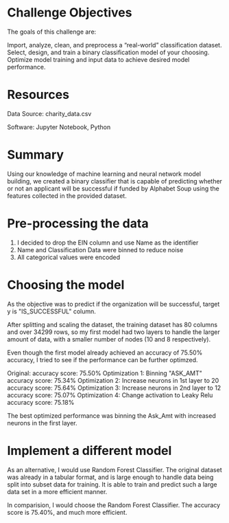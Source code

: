 # Challenge Objectives
The goals of this challenge are:

Import, analyze, clean, and preprocess a “real-world” classification dataset.
Select, design, and train a binary classification model of your choosing.
Optimize model training and input data to achieve desired model performance.

# Resources
Data Source: charity_data.csv

Software: Jupyter Notebook, Python

# Summary
Using our knowledge of machine learning and neural network model building, we created a binary classifier that is capable of predicting whether or not an applicant will be successful if funded by Alphabet Soup using the features collected in the provided dataset.

# Pre-processing the data
1. I decided to drop the EIN column and use Name as the identifier
2. Name and Classification Data were binned to reduce noise
3. All categorical values were encoded

# Choosing the model
As the objective was to predict if the organization will be successful, target y is "IS_SUCCESSFUL" column.

After splitting and scaling the dataset, the training dataset has 80 columns and over 34299 rows, so my first model had two layers to handle the larger amount of data, with a smaller number of nodes (10 and 8 respectively).

Even though the first model already achieved an accuracy of 75.50% accuracy, I tried to see if the performance can be further optimzed.

Original:                                                          accuracy score: 75.50%
Optimization 1:	Binning "ASK_AMT"	                                 accuracy score: 75.34%
Optimization 2:	Increase neurons in 1st layer to 20	               accuracy score: 75.64%
Optimization 3:	Increase neurons in 2nd layer to 12	               accuracy score: 75.07%
Optimization 4:	Change activation to Leaky Relu	                   accuracy score: 75.18%

The best optimized performance was binning the Ask_Amt with increased neurons in the first layer.

# Implement a different model
As an alternative, I would use Random Forest Classifier. The original dataset was already in a tabular format, and is large enough to handle data being split into subset data for training. It is able to train and predict such a large data set in a more efficient manner.

In comparision, I would choose the Random Forest Classifier. The accuracy score is 75.40%, and much more efficient.
